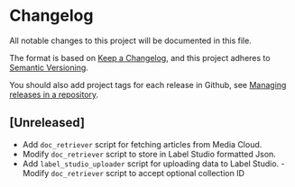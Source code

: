 # Changelog
All notable changes to this project will be documented in this file.

The format is based on [Keep a Changelog](https://keepachangelog.com/en/1.0.0/),
and this project adheres to [Semantic Versioning](https://semver.org/spec/v2.0.0.html).

You should also add project tags for each release in Github, see [Managing releases in a repository](https://docs.github.com/en/repositories/releasing-projects-on-github/managing-releases-in-a-repository).

## [Unreleased]

- Add `doc_retriever` script for fetching articles from Media Cloud.
- Modify `doc_retriever` script to store in Label Studio formatted Json.
- Add `label_studio_uploader` script for uploading data to Label Studio.
-Modify `doc_retriever` script to accept optional collection ID
